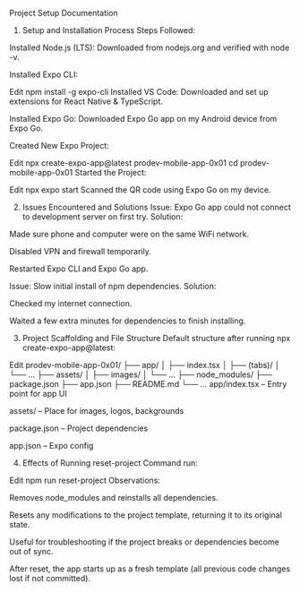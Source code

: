Project Setup Documentation
1. Setup and Installation Process
Steps Followed:

Installed Node.js (LTS):
Downloaded from nodejs.org and verified with node -v.

Installed Expo CLI:


Edit
npm install -g expo-cli
Installed VS Code:
Downloaded and set up extensions for React Native & TypeScript.

Installed Expo Go:
Downloaded Expo Go app on my Android device from Expo Go.

Created New Expo Project:


Edit
npx create-expo-app@latest prodev-mobile-app-0x01
cd prodev-mobile-app-0x01
Started the Project:


Edit
npx expo start
Scanned the QR code using Expo Go on my device.

2. Issues Encountered and Solutions
Issue: Expo Go app could not connect to development server on first try.
Solution:

Made sure phone and computer were on the same WiFi network.

Disabled VPN and firewall temporarily.

Restarted Expo CLI and Expo Go app.

Issue: Slow initial install of npm dependencies.
Solution:

Checked my internet connection.

Waited a few extra minutes for dependencies to finish installing.

3. Project Scaffolding and File Structure
Default structure after running npx create-expo-app@latest:


Edit
prodev-mobile-app-0x01/
├── app/
│   ├── index.tsx
│   ├── (tabs)/
│   └── ...
├── assets/
│   ├── images/
│   └── ...
├── node_modules/
├── package.json
├── app.json
├── README.md
└── ...
app/index.tsx – Entry point for app UI

assets/ – Place for images, logos, backgrounds

package.json – Project dependencies

app.json – Expo config

4. Effects of Running reset-project
Command run:


Edit
npm run reset-project
Observations:

Removes node_modules and reinstalls all dependencies.

Resets any modifications to the project template, returning it to its original state.

Useful for troubleshooting if the project breaks or dependencies become out of sync.

After reset, the app starts up as a fresh template (all previous code changes lost if not committed).

